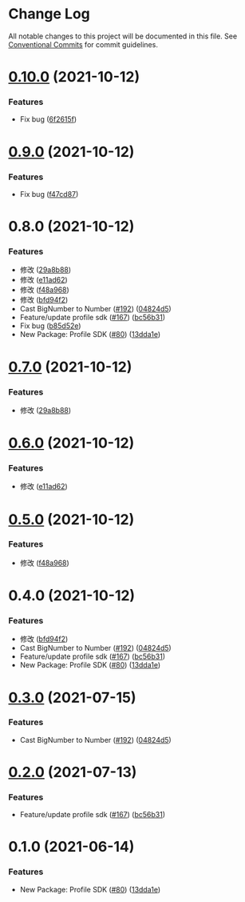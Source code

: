 # Change Log

All notable changes to this project will be documented in this file.
See [Conventional Commits](https://conventionalcommits.org) for commit guidelines.

# [0.10.0](https://github.com/pancakeswap/pancake-toolkit/tree/master/packages/pancake-profile-sdk/compare/@dx-chain-toolkit/profile-sdk@0.9.0...@dx-chain-toolkit/profile-sdk@0.10.0) (2021-10-12)


### Features

* Fix bug ([6f2615f](https://github.com/pancakeswap/pancake-toolkit/tree/master/packages/pancake-profile-sdk/commit/6f2615f4637f396fba273b2076a1fabca6d72fcb))





# [0.9.0](https://github.com/pancakeswap/pancake-toolkit/tree/master/packages/pancake-profile-sdk/compare/@dx-chain-toolkit/profile-sdk@0.8.0...@dx-chain-toolkit/profile-sdk@0.9.0) (2021-10-12)


### Features

* Fix bug ([f47cd87](https://github.com/pancakeswap/pancake-toolkit/tree/master/packages/pancake-profile-sdk/commit/f47cd87ed92a52a595a3399e88e74855aee2edc4))





# 0.8.0 (2021-10-12)


### Features

* 修改 ([29a8b88](https://github.com/pancakeswap/pancake-toolkit/tree/master/packages/pancake-profile-sdk/commit/29a8b88b0c99495bb8c2c64a1ec3f2744cd2e1ed))
* 修改 ([e11ad62](https://github.com/pancakeswap/pancake-toolkit/tree/master/packages/pancake-profile-sdk/commit/e11ad624b9dbfe4afef104b21245653819273d05))
* 修改 ([f48a968](https://github.com/pancakeswap/pancake-toolkit/tree/master/packages/pancake-profile-sdk/commit/f48a9685cdeaccdce7d69a2aaeee41110e5c3748))
* 修改 ([bfd94f2](https://github.com/pancakeswap/pancake-toolkit/tree/master/packages/pancake-profile-sdk/commit/bfd94f24b2f2e20d9b76d0a6d2012a2bfa89324e))
* Cast BigNumber to Number ([#192](https://github.com/pancakeswap/pancake-toolkit/tree/master/packages/pancake-profile-sdk/issues/192)) ([04824d5](https://github.com/pancakeswap/pancake-toolkit/tree/master/packages/pancake-profile-sdk/commit/04824d55691ef226ebefaebb9dff21151ffc5cea))
* Feature/update profile sdk ([#167](https://github.com/pancakeswap/pancake-toolkit/tree/master/packages/pancake-profile-sdk/issues/167)) ([bc56b31](https://github.com/pancakeswap/pancake-toolkit/tree/master/packages/pancake-profile-sdk/commit/bc56b31f5dcf4ce63eec15cc0b275cf41539ebb4))
* Fix bug ([b85d52e](https://github.com/pancakeswap/pancake-toolkit/tree/master/packages/pancake-profile-sdk/commit/b85d52e28d2bc85ab75f2923bf11a699c6c6ab54))
* New Package: Profile SDK ([#80](https://github.com/pancakeswap/pancake-toolkit/tree/master/packages/pancake-profile-sdk/issues/80)) ([13dda1e](https://github.com/pancakeswap/pancake-toolkit/tree/master/packages/pancake-profile-sdk/commit/13dda1e43c6528dd7a1812c8a860f6f242148062))





# [0.7.0](https://github.com/pancakeswap/pancake-toolkit/tree/master/packages/pancake-profile-sdk/compare/@dx-chain-toolkit/profile-sdk@0.6.0...@dx-chain-toolkit/profile-sdk@0.7.0) (2021-10-12)


### Features

* 修改 ([29a8b88](https://github.com/pancakeswap/pancake-toolkit/tree/master/packages/pancake-profile-sdk/commit/29a8b88b0c99495bb8c2c64a1ec3f2744cd2e1ed))





# [0.6.0](https://github.com/pancakeswap/pancake-toolkit/tree/master/packages/pancake-profile-sdk/compare/@dx-chain-toolkit/profile-sdk@0.5.0...@dx-chain-toolkit/profile-sdk@0.6.0) (2021-10-12)


### Features

* 修改 ([e11ad62](https://github.com/pancakeswap/pancake-toolkit/tree/master/packages/pancake-profile-sdk/commit/e11ad624b9dbfe4afef104b21245653819273d05))





# [0.5.0](https://github.com/pancakeswap/pancake-toolkit/tree/master/packages/pancake-profile-sdk/compare/@dx-chain-toolkit/profile-sdk@0.4.0...@dx-chain-toolkit/profile-sdk@0.5.0) (2021-10-12)


### Features

* 修改 ([f48a968](https://github.com/pancakeswap/pancake-toolkit/tree/master/packages/pancake-profile-sdk/commit/f48a9685cdeaccdce7d69a2aaeee41110e5c3748))





# 0.4.0 (2021-10-12)


### Features

* 修改 ([bfd94f2](https://github.com/pancakeswap/pancake-toolkit/tree/master/packages/pancake-profile-sdk/commit/bfd94f24b2f2e20d9b76d0a6d2012a2bfa89324e))
* Cast BigNumber to Number ([#192](https://github.com/pancakeswap/pancake-toolkit/tree/master/packages/pancake-profile-sdk/issues/192)) ([04824d5](https://github.com/pancakeswap/pancake-toolkit/tree/master/packages/pancake-profile-sdk/commit/04824d55691ef226ebefaebb9dff21151ffc5cea))
* Feature/update profile sdk ([#167](https://github.com/pancakeswap/pancake-toolkit/tree/master/packages/pancake-profile-sdk/issues/167)) ([bc56b31](https://github.com/pancakeswap/pancake-toolkit/tree/master/packages/pancake-profile-sdk/commit/bc56b31f5dcf4ce63eec15cc0b275cf41539ebb4))
* New Package: Profile SDK ([#80](https://github.com/pancakeswap/pancake-toolkit/tree/master/packages/pancake-profile-sdk/issues/80)) ([13dda1e](https://github.com/pancakeswap/pancake-toolkit/tree/master/packages/pancake-profile-sdk/commit/13dda1e43c6528dd7a1812c8a860f6f242148062))





# [0.3.0](https://github.com/pancakeswap/pancake-toolkit/tree/master/packages/pancake-profile-sdk/compare/@pancakeswap/profile-sdk@0.2.0...@pancakeswap/profile-sdk@0.3.0) (2021-07-15)


### Features

* Cast BigNumber to Number ([#192](https://github.com/pancakeswap/pancake-toolkit/tree/master/packages/pancake-profile-sdk/issues/192)) ([04824d5](https://github.com/pancakeswap/pancake-toolkit/tree/master/packages/pancake-profile-sdk/commit/04824d55691ef226ebefaebb9dff21151ffc5cea))





# [0.2.0](https://github.com/pancakeswap/pancake-toolkit/tree/master/packages/pancake-profile-sdk/compare/@pancakeswap/profile-sdk@0.1.0...@pancakeswap/profile-sdk@0.2.0) (2021-07-13)


### Features

* Feature/update profile sdk ([#167](https://github.com/pancakeswap/pancake-toolkit/tree/master/packages/pancake-profile-sdk/issues/167)) ([bc56b31](https://github.com/pancakeswap/pancake-toolkit/tree/master/packages/pancake-profile-sdk/commit/bc56b31f5dcf4ce63eec15cc0b275cf41539ebb4))





# 0.1.0 (2021-06-14)


### Features

* New Package: Profile SDK ([#80](https://github.com/pancakeswap/pancake-toolkit/tree/master/packages/pancake-profile-sdk/issues/80)) ([13dda1e](https://github.com/pancakeswap/pancake-toolkit/tree/master/packages/pancake-profile-sdk/commit/13dda1e43c6528dd7a1812c8a860f6f242148062))
